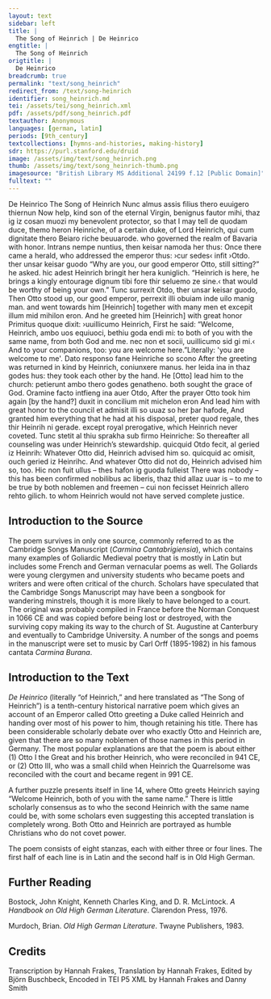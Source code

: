 ```yaml
---
layout: text
sidebar: left
title: |
  The Song of Heinrich | De Heinrico
engtitle: |
  The Song of Heinrich
origtitle: |
  De Heinrico
breadcrumb: true
permalink: "text/song_heinrich"
redirect_from: /text/song-heinrich
identifier: song_heinrich.md
tei: /assets/tei/song_heinrich.xml
pdf: /assets/pdf/song_heinrich.pdf
textauthor: Anonymous
languages: [german, latin]
periods: [9th_century]
textcollections: [hymns-and-histories, making-history]
sdr: https://purl.stanford.edu/druid 
image: /assets/img/text/song_heinrich.png
thumb: /assets/img/text/song_heinrich-thumb.png
imagesource: "British Library MS Additional 24199 f.12 [Public Domain]"
fulltext: ""
---
```


 De Heinrico The Song of Heinrich Nunc almus assis filius thero euuigero thiernun Now help, kind son of the eternal Virgin, benignus fautor mihi, thaz ig iz cosan muozi my benevolent protector, so that I may tell de quodam duce, themo heron Heinriche, of a certain duke, of Lord Heinrich, qui cum dignitate thero Beiaro riche beuuarode. who governed the realm of Bavaria with honor. Intrans nempe nuntius, then keisar namoda her thus: Once there came a herald, who addressed the emperor thus: ›cur sedes‹ infit ›Otdo. ther unsar keisar guodo “Why are you, our good emperor Otto, still sitting?” he asked. hic adest Heinrich bringit her hera kuniglich. “Heinrich is here, he brings a kingly entourage dignum tibi fore thir seluemo ze sine.‹ that would be worthy of being your own.” Tunc surrexit Otdo, ther unsar keisar guodo, Then Otto stood up, our good emperor, perrexit illi obuiam inde uilo manig man. and went towards him [Heinrich] together with many men et excepit illum mid mihilon eron. And he greeted him [Heinrich] with great honor Primitus quoque dixit: ›uuillicumo Heinrich, First he said:  “Welcome, Heinrich, ambo uos equiuoci, bethiu goda endi mi: to both of you with the same name, from both God and me. nec non et socii, uuillicumo sid gi mi.‹ And to your companions, too: you are welcome here.”Literally: 'you are welcome to me'. Dato responso fane Heinriche so scono After the greeting was returned in kind by Heinrich, coniunxere manus. her leida ina in thaz godes hus: they took each other by the hand. He [Otto] lead him to the church: petierunt ambo thero godes genatheno. both sought the grace of God. Oramine facto intfieng ina auer Otdo, After the prayer Otto took him again [by the hand?] duxit in concilium mit michelon eron And lead him with great honor to the council et admisit illi so uuaz so her þar hafode, And granted him everything that he had at his disposal, preter quod regale, thes thir Heinrih ni gerade. except royal prerogative, which Heinrich never coveted. Tunc stetit al thiu sprakha sub firmo Heinriche: So thereafter all counseling was under Heinrich’s stewardship. quicquid Otdo fecit, al geried iz Heinrih: Whatever Otto did, Heinrich advised him so. quicquid ac omisit, ouch geried iz Heinrihc. And whatever Otto did not do, Heinrich advised him so, too. Hic non fuit ullus – thes hafon ig guoda fulleist There was nobody – this has been confirmed nobilibus ac liberis, thaz thid allaz uuar is – to me to be true by both noblemen and freemen – cui non fecisset Heinrich allero rehto gilich. to whom Heinrich would not have served complete justice. 
 

## Introduction to the Source 

<p>The poem survives in only one source, commonly referred to as the Cambridge Songs Manuscript (<em>Carmina Cantabrigiensia</em>), which contains many examples of Goliardic Medieval poetry that is mostly in Latin but includes some French and German vernacular poems as well. The Goliards were young clergymen and university students who became poets and writers and were often critical of the church. Scholars have speculated that the Cambridge Songs Manuscript may have been a songbook for wandering minstrels, though it is more likely to have belonged to a court. The original was probably compiled in France before the Norman Conquest in 1066 CE and was copied before being lost or destroyed, with the surviving copy making its way to the church of St. Augustine at Canterbury and eventually to Cambridge University. A number of the songs and poems in the manuscript were set to music by Carl Orff (1895-1982) in his famous cantata <em>Carmina Burana</em>.</p>

## Introduction to the Text 

<p><em>De Heinrico</em> (literally <span style="font-family:"Times New Roman",serif">“</span>of Heinrich,<span style="font-family:"Times New Roman",serif">” </span>and here translated as <span style="font-family:"Times New Roman",serif">“</span>The Song of Heinrich<span style="font-family:"Times New Roman",serif">”</span>) is a tenth-century historical narrative poem which gives an account of an Emperor called Otto greeting a Duke called Heinrich and handing over most of his power to him, though retaining his title. There has been considerable scholarly debate over who exactly Otto and Heinrich are, given that there are so many noblemen of those names in this period in Germany. The most popular explanations are that the poem is about either (1) Otto I the Great and his brother Heinrich, who were reconciled in 941 CE, or (2) Otto III, who was a small child when Heinrich the Quarrelsome was reconciled with the court and became regent in 991 CE.</p> <p>A further puzzle presents itself in line 14, where Otto greets Heinrich saying “Welcome Heinrich, both of you with the same name.” There is little scholarly consensus as to who the second Heinrich with the same name could be, with some scholars even suggesting this accepted translation is completely wrong. Both Otto and Heinrich are portrayed as humble Christians who do not covet power. </p> <p>The poem consists of eight stanzas, each with either three or four lines. The first half of each line is in Latin and the second half is in Old High German.</p>

## Further Reading 

<p>Bostock, John Knight, Kenneth Charles King, and D. R. McLintock. <em>A Handbook on Old High German Literature</em>. Clarendon Press, 1976.</p> <p>Murdoch, Brian. <em>Old High German Literature</em>. Twayne Publishers, 1983.</p>

## Credits

Transcription by Hannah Frakes, Translation by Hannah Frakes, Edited by Björn Buschbeck, Encoded in TEI P5 XML by Hannah Frakes and Danny Smith
